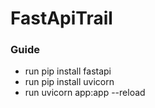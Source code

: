 # FastApiTrail

### Guide
* run pip install fastapi
* run pip install uvicorn
* run uvicorn app:app --reload
